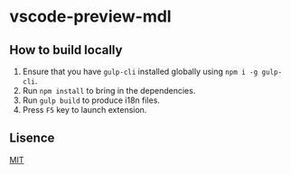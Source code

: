 # vscode-preview-mdl

## How to build locally

1. Ensure that you have `gulp-cli` installed globally using `npm i -g gulp-cli`.
1. Run `npm install` to bring in the dependencies.
1. Run `gulp build` to produce i18n files.
1. Press `F5` key to launch extension.


## Lisence
[MIT](https://github.com/dulingzhi/vscode-preview-mdl/blob/master/LICENSE)
